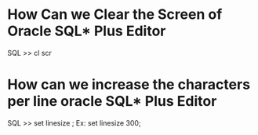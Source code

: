 
How Can we Clear the Screen of Oracle SQL* Plus Editor
======================================================
SQL >> cl scr

How can we increase the characters per line oracle SQL* Plus Editor
===================================================================
SQL >> set linesize <number>;  Ex: set linesize 300;